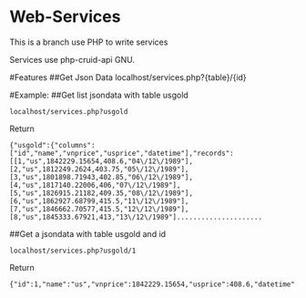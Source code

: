 # Web-Services

This is a branch use PHP to write services

Services use php-cruid-api GNU.

#Features
##Get Json Data
  localhost/services.php?{table}/{id}

#Example:
##Get list jsondata with table usgold
```
localhost/services.php?usgold
```
Return
```
{"usgold":{"columns":["id","name","vnprice","usprice","datetime"],"records":[[1,"us",1842229.15654,408.6,"04\/12\/1989"],[2,"us",1812249.2624,403.75,"05\/12\/1989"],[3,"us",1801898.71943,402.85,"06\/12\/1989"],[4,"us",1817140.22006,406,"07\/12\/1989"],[5,"us",1826915.21182,409.35,"08\/12\/1989"],[6,"us",1862927.68799,415.5,"11\/12\/1989"],[7,"us",1846662.70577,415.5,"12\/12\/1989"],[8,"us",1845333.67921,413,"13\/12\/1989"].....................
```
##Get a jsondata with table usgold and id
```
localhost/services.php?usgold/1
```
Return
```
{"id":1,"name":"us","vnprice":1842229.15654,"usprice":408.6,"datetime":"04\/12\/1989"}
```
